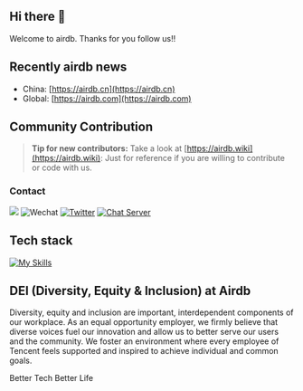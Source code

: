 
## Hi there 👋

Welcome to airdb.  Thanks for you follow us!! 

## Recently airdb news
- China: [https://airdb.cn](https://airdb.cn)
- Global: [https://airdb.com](https://airdb.com)

## Community Contribution

> **Tip for new contributors:**
> Take a look at [https://airdb.wiki](https://airdb.wiki):
> Just for reference if you are willing to contribute or code with us.


### Contact
![](https://img.shields.io/github/stars/airdb?color=fefb7b&?style=plastic&logo=appveyor)
![Wechat](https://img.shields.io/badge/-xairdb-green?style=flat&logo=Wechat&logoColor=white)
[![Twitter](https://img.shields.io/badge/-Twitter-blue?style=flat&logo=Twitter&logoColor=white)](https://twitter.com/xairdb)
[![Chat Server](https://img.shields.io/badge/chat-discord-7289da.svg)](https://discord.com/invite/Mp4xttEqnF)

## Tech stack
[![My Skills](https://skillicons.dev/icons?i=github,cloudflare,aws,gcp,azure,linux,ubuntu,bash,vim,git,kubernetes,docker,jenkins,nginx,grafana,vscode,nodejs,astro,c,vue,go,lua,unity,ts,py,postgres,redis,raspberrypi,figma,svg,ps,fediverse&perline=10)](https://skillicons.dev)


<!--

**Here are some ideas to get you started:**

🙋‍♀️ A short introduction - what is your organization all about?
🌈 Contribution guidelines - how can the community get involved?
👩‍💻 Useful resources - where can the community find your docs? Is there anything else the community should know?
🍿 Fun facts - what does your team eat for breakfast?
🧙 Remember, you can do mighty things with the power of [Markdown](https://docs.github.com/github/writing-on-github/getting-started-with-writing-and-formatting-on-github/basic-writing-and-formatting-syntax)
-->

## DEI (Diversity, Equity & Inclusion) at Airdb

Diversity, equity and inclusion are important, interdependent components of our workplace. As an equal opportunity employer, we firmly believe that diverse voices fuel our innovation and allow us to better serve our users and the community. We foster an environment where every employee of Tencent feels supported and inspired to achieve individual and common goals.


Better Tech Better Life
